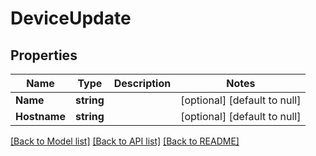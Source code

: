 # DeviceUpdate

## Properties
Name | Type | Description | Notes
------------ | ------------- | ------------- | -------------
**Name** | **string** |  | [optional] [default to null]
**Hostname** | **string** |  | [optional] [default to null]

[[Back to Model list]](../README.md#documentation-for-models) [[Back to API list]](../README.md#documentation-for-api-endpoints) [[Back to README]](../README.md)


